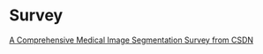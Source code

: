 # Survey 

[A Comprehensive Medical Image Segmentation  Survey from CSDN](https://blog.csdn.net/qq_38932073/article/details/115354406?spm=1001.2014.3001.5506)

